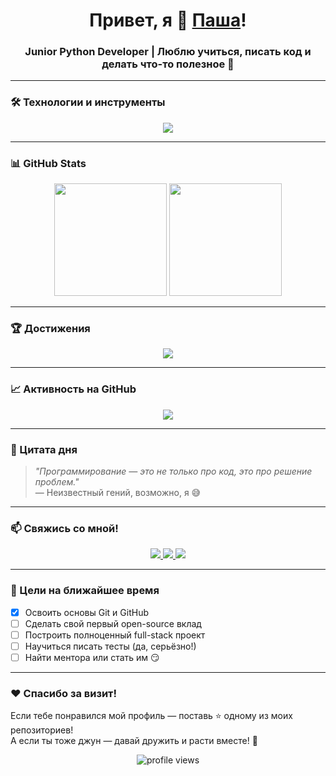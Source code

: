<h1 align="center">Привет, я 👋 <a href="https://github.com/PavelPugachenko">Паша</a>!</h1>
<h3 align="center">Junior Python Developer | Люблю учиться, писать код и делать что-то полезное 🚀</h3>

---

### 🛠️ Технологии и инструменты

<p align="center">
  <img src="https://skillicons.dev/icons?i=python,flask,django,html,css,git,github,docker,postgres,vscode,linux" />
</p>

---

### 📊 GitHub Stats

<p align="center">
  <img height="180em" src="https://github-readme-stats.vercel.app/api?username=ваш-ник&show_icons=true&theme=radical&count_private=true&include_all_commits=true" />
  <img height="180em" src="https://github-readme-stats.vercel.app/api/top-langs/?username=ваш-ник&layout=compact&theme=radical&langs_count=8" />
</p>

---

### 🏆 Достижения

<p align="center">
  <img src="https://github-profile-trophy.vercel.app/?username=ваш-ник&theme=radical&row=1&column=6" />
</p>

---

### 📈 Активность на GitHub

<p align="center">
  <img src="https://github-readme-activity-graph.vercel.app/graph?username=ваш-ник&theme=react-dark&hide_border=true&area=true" />
</p>

---

### 💬 Цитата дня

> *"Программирование — это не только про код, это про решение проблем."*  
> — Неизвестный гений, возможно, я 😅

---

### 📫 Свяжись со мной!

<p align="center">
  <a href="mailto:ваш-email@example.com">
    <img src="https://img.shields.io/badge/Email-D14836?style=for-the-badge&logo=gmail&logoColor=white" />
  </a>
  <a href="https://t.me/ваш-телеграм">
    <img src="https://img.shields.io/badge/Telegram-2CA5E0?style=for-the-badge&logo=telegram&logoColor=white" />
  </a>
  <a href="https://linkedin.com/in/ваш-профиль">
    <img src="https://img.shields.io/badge/LinkedIn-0077B5?style=for-the-badge&logo=linkedin&logoColor=white" />
  </a>
</p>

---

### 🎯 Цели на ближайшее время

- [x] Освоить основы Git и GitHub  
- [ ] Сделать свой первый open-source вклад  
- [ ] Построить полноценный full-stack проект  
- [ ] Научиться писать тесты (да, серьёзно!)  
- [ ] Найти ментора или стать им 😏

---

### ❤️ Спасибо за визит!

Если тебе понравился мой профиль — поставь ⭐ одному из моих репозиториев!  
А если ты тоже джун — давай дружить и расти вместе! 🌱

<p align="center">
  <img src="https://komarev.com/ghpvc/?username=ваш-ник&label=Profile%20views&color=0e75b6&style=flat" alt="profile views" />
</p>
